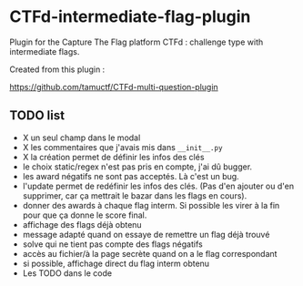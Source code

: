 # CTFd-intermediate-flag-plugin

Plugin for the Capture The Flag platform CTFd : challenge type with intermediate flags.

Created from this plugin :

https://github.com/tamuctf/CTFd-multi-question-plugin


## TODO list

 - X un seul champ dans le modal
 - X les commentaires que j'avais mis dans `__init__.py`
 - X la création permet de définir les infos des clés
 - le choix static/regex n'est pas pris en compte, j'ai dû bugger.
 - les award négatifs ne sont pas acceptés. Là c'est un bug.
 - l'update permet de redéfinir les infos des clés. (Pas d'en ajouter ou d'en supprimer, car ça mettrait le bazar dans les flags en cours).
 - donner des awards à chaque flag interm. Si possible les virer à la fin pour que ça donne le score final.
 - affichage des flags déjà obtenu
 - message adapté quand on essaye de remettre un flag déjà trouvé
 - solve qui ne tient pas compte des flags négatifs
 - accès au fichier/à la page secrète quand on a le flag correspondant
 - si possible, affichage direct du flag interm obtenu
 - Les TODO dans le code



